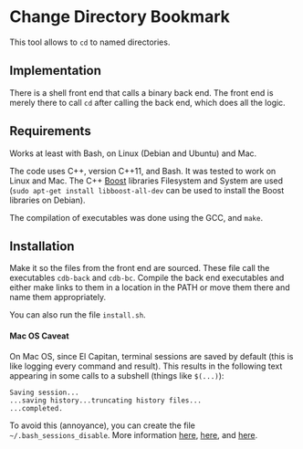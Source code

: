 # Change Directory Bookmark

This tool allows to `cd` to named directories.

## Implementation

There is a shell front end that calls a binary back end. The front end is merely
there to call `cd` after calling the back end, which does all the logic.

## Requirements

Works at least with Bash, on Linux (Debian and Ubuntu) and Mac.

The code uses C++, version C++11, and Bash. It was tested to work on Linux and
Mac. The C++ [Boost](https://www.boost.org/) libraries Filesystem and System are
used (`sudo apt-get install libboost-all-dev` can be used to install the Boost
libraries on Debian).

The compilation of executables was done using the GCC, and `make`.

## Installation

Make it so the files from the front end are sourced. These file call the
executables `cdb-back` and `cdb-bc`. Compile the back end executables and either
make links to them in a location in the PATH or move them there and name them
appropriately.

You can also run the file `install.sh`.

#### Mac OS Caveat

On Mac OS, since El Capitan, terminal sessions are saved by default (this is
like logging every command and result). This results in the following text
appearing in some calls to a subshell (things like `$(...)`):
```
Saving session...
...saving history...truncating history files...
...completed.

```

To avoid this (annoyance), you can create the file `~/.bash_sessions_disable`.
More information [here][mac-1], [here][mac-2], and [here][mac-3].

[mac-1]: https://apple.stackexchange.com/q/301896/
[mac-2]: https://superuser.com/q/950403/
[mac-3]: https://apple.stackexchange.com/q/218731/
